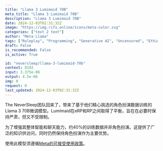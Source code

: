 ```yaml
---
title: "Llama 3 Lumimaid 70B"
meta_title: "Llama 3 Lumimaid 70B"
description: "Llama 3 Lumimaid 70B"
date: 2024-12-03T02:31:32Z
image: "https://img.rifx.online/icons/meta-color.svg"
categories: ["text 2 text"]
author: "Meta Llama"
tags: ["Roleplay", "Programming", "Generative AI", "Uncensored", "Ethics"]
draft: False
is_recommended: False
is_active: True

id: "neversleep/llama-3-lumimaid-70b"
context: 8192
input: 3.375e-06
output: 4.5e-06
img: 0
request: 0
last_updated: 2024-12-03T02:31:32Z
---
```


The NeverSleep团队回来了，带来了基于他们精心挑选的角色扮演数据训练的Llama 3 70B微调模型。Lumimaid在eRP和RP之间取得了平衡，旨在在必要时保持严肃，但又不受限制。

为了增强其整体智能和聊天能力，约40%的训练数据并非角色扮演。这提供了广泛的知识供访问，同时仍然保持角色扮演作为主要优势。

使用此模型须遵循[Meta的可接受使用政策](https://llama.meta.com/llama3/use-policy/)。

